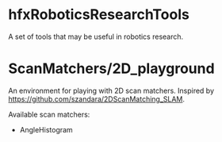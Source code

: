# hfxRoboticsResearchTools

A set of tools that may be useful in robotics research.

# ScanMatchers/2D_playground

An environment for playing with 2D scan matchers. Inspired by https://github.com/szandara/2DScanMatching_SLAM.

Available scan matchers:
* AngleHistogram
